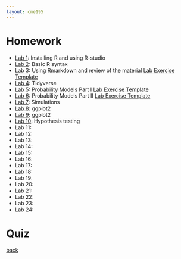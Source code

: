 ```yaml
---
layout: cme195
---
```


# [](#homework) Homework

- [Lab 1](./assets/lectures/Lecture1_Intro.html): Installing R and using R-studio
- [Lab 2](./assets/lectures/Lab1-setup/Lec1_Exercises.nb.html): Basic R syntax
- [Lab 3](./assets/lectures/Lab1_setup/Lecture1_Intro2Markdown.html): Using Rmarkdown and review of the material [Lab Exercise Template](./assets/lectures/Lab1-setup/template-exerciseweek1.Rmd)
- [Lab 4](./assets/lectures/Labs-Week2/session4_Exercises.nb.html): Tidyverse
- [Lab 5](./biox-rbootcamp.github.io/assets/lectures/session5.html): Probability Models Part I [Lab Exercise Template](./biox-rbootcamp.github.io/assets/lectures/session5.Rmd)
- [Lab 6](./biox-rbootcamp.github.io/assets/lectures/session6.html):  Probability Models Part II [Lab Exercise Template](./biox-rbootcamp.github.io/assets/lectures/session6.Rmd)
- [Lab 7](./biox-rbootcamp.github.io/assets/lectures/Lab2_simulations/Lab2_simulations.html): Simulations
- [Lab 8](./biox-rbootcamp.github.io/assets/lectures/Lab3_graphics/Lab3_graphics.html): ggplot2 
- [Lab 9](./biox-rbootcamp.github.io/assets/lectures/Lab3_graphics/Lab3_graphics.html): ggplot2
- [Lab 10](./biox-rbootcamp.github.io/assets/lectures/testing_lectures/lab13_hypothesis_testing.html): Hypothesis testing
- Lab 11: 
- Lab 12: 
- Lab 13:
- Lab 14: 
- Lab 15:
- Lab 16: 
- Lab 17:
- Lab 18: 
- Lab 19:
- Lab 20:
- Lab 21: 
- Lab 22: 
- Lab 23:
- Lab 24: 


# [](#homework) Quiz

[back](./)
